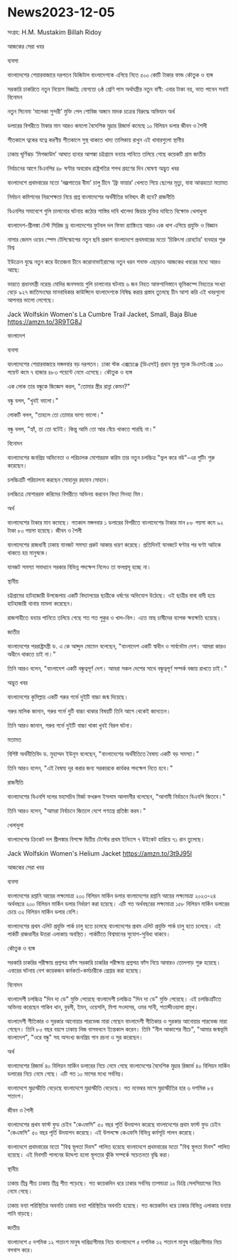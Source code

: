 # News2023-12-05

সংগ্রহ: H.M. Mustakim Billah Ridoy

আজকের সেরা খবর

ব্যবসা

বাংলাদেশের শেয়ারবাজারে দরপতন
ডিজিটাল বাংলাদেশকে এগিয়ে নিতে ৫০০ কোটি টাকার ফান্ড
কৌতুক ও ব্যঙ্গ

সরকারি চাকরিতে নতুন নিয়োগ বিজ্ঞপ্তি: যোগ্যতা ৬ষ্ঠ শ্রেণি পাস
অর্থমন্ত্রীর নতুন বাণী: এবার টাকা নয়, ভাত পাবেন সবাই
বিনোদন

নতুন সিনেমা ‘মালেকা সুন্দরী’ মুক্তি পেল
শোবিজ অঙ্গনে মাদক চক্রের বিরুদ্ধে অভিযান
অর্থ

ডলারের বিপরীতে টাকার মান আরও কমলো
বৈদেশিক মুদ্রার রিজার্ভ কমেছে ১০ বিলিয়ন ডলার
জীবন ও শৈলী

শীতকালে ত্বকের যত্নে করণীয়
শীতকালে সুস্থ থাকতে খাদ্য তালিকায় রাখুন এই খাবারগুলো
স্থানীয়

ঢাকায় ঘূর্ণিঝড় ‘মিগজাউম’ আঘাত হানার আশঙ্কা
চট্টগ্রামে বন্যার পানিতে তলিয়ে গেছে কয়েকটি গ্রাম
জাতীয়

নির্বাচনের আগে বিএনপির ৪৮ ঘণ্টার অবরোধ
রাষ্ট্রপতির শপথ গ্রহণের দিন ঘোষণা
অদ্ভুত খবর

বাংলাদেশে প্রথমবারের মতো ‘বজ্রপাতের বীমা’ চালু
চীনে ‘ফ্রি ফায়ার’ খেলতে গিয়ে ছেলের মৃত্যু, বাবা আত্মহত্যা
মতামত

নির্বাচন কমিশনের নিরপেক্ষতা নিয়ে প্রশ্ন
বাংলাদেশের অর্থনীতির ভবিষ্যৎ কী হবে?
রাজনীতি

বিএনপির সমাবেশে গুলি চালানোর ঘটনায় কঠোর শাস্তির দাবি
খালেদা জিয়ার মুক্তির দাবিতে বিক্ষোভ
খেলাধুলা

বাংলাদেশ-শ্রীলঙ্কা টেস্ট সিরিজ ড্র
বাংলাদেশের ফুটবল দল ফিফা র‌্যাঙ্কিংয়ে আরও এক ধাপ এগিয়ে
প্রযুক্তি ও বিজ্ঞান

নাসার জেমস ওয়েব স্পেস টেলিস্কোপের নতুন ছবি প্রকাশ
বাংলাদেশে প্রথমবারের মতো ‘চিকিৎসা রোবটের’ ব্যবহার শুরু
বিশ্ব

ইউক্রেন যুদ্ধে নতুন করে উত্তেজনা
চীনে করোনাভাইরাসের নতুন ধরন শনাক্ত
এছাড়াও আজকের খবরের মধ্যে আরও আছে:

ভারতে প্রধানমন্ত্রী নরেন্দ্র মোদির জনসভায় গুলি চালানোর ঘটনায় ৬ জন নিহত
আফগানিস্তানে ভূমিকম্পে নিহতের সংখ্যা বেড়ে ৯২৭
জাতিসংঘের মানবাধিকার কাউন্সিলে বাংলাদেশকে নিষিদ্ধ করার প্রস্তাব তুলেছে চীন
আশা করি এই খবরগুলো আপনার ভালো লেগেছে।

Jack Wolfskin Women's La Cumbre Trail Jacket, Small, Baja Blue
https://amzn.to/3R9TG8J


বাংলাদেশ

ব্যবসা

বাংলাদেশের শেয়ারবাজারে মঙ্গলবার বড় দরপতন। ঢাকা স্টক এক্সচেঞ্জে (ডিএসই) প্রধান মূল্য সূচক ডিএসইএক্স ১০০ পয়েন্ট কমে ৭ হাজার ৪৮৩ পয়েন্টে নেমে এসেছে।
কৌতুক ও ব্যঙ্গ

এক লোক তার বন্ধুকে জিজ্ঞেস করল, "তোমার স্ত্রীর রান্না কেমন?"

বন্ধু বলল, "খুবই ভালো।"

লোকটি বলল, "তাহলে তো তোমার ভাগ্য ভালো।"

বন্ধু বলল, "হ্যাঁ, তা তো বটেই। কিন্তু আমি তো আর বেঁচে থাকতে পারছি না।"

বিনোদন

বাংলাদেশের জনপ্রিয় অভিনেতা ও পরিচালক মোশাররফ করিম তার নতুন চলচ্চিত্র "ভুল করে বউ"-এর শুটিং শুরু করেছেন।

চলচ্চিত্রটি পরিচালনা করছেন সোহানুর রহমান সোহান।

চলচ্চিত্রে মোশাররফ করিমের বিপরীতে অভিনয় করবেন বিদ্যা সিনহা মিম।

অর্থ

বাংলাদেশের টাকার মান কমেছে। গতকাল মঙ্গলবার ১ ডলারের বিপরীতে বাংলাদেশের টাকার মান ৮৮ পয়সা কমে ৯২ টাকা ৮০ পয়সা হয়েছে।
জীবন ও শৈলী

বাংলাদেশের রাজধানী ঢাকায় যানজট সমস্যা প্রকট আকার ধারণ করেছে। প্রতিদিনই যানজটে ঘণ্টার পর ঘণ্টা আটকে থাকতে হয় মানুষকে।

যানজট সমস্যা সমাধানে সরকার বিভিন্ন পদক্ষেপ নিলেও তা ফলপ্রসূ হচ্ছে না।

স্থানীয়

চট্টগ্রামের হাটহাজারী উপজেলায় একটি বিদ্যালয়ের ছাত্রীকে ধর্ষণের অভিযোগ উঠেছে। ওই ছাত্রীর বাবা বাদী হয়ে হাটহাজারী থানায় মামলা করেছেন।

রাজশাহীতে বন্যার পানিতে তলিয়ে গেছে শত শত পুকুর ও খাল-বিল। এতে মাছ চাষীদের ব্যাপক ক্ষয়ক্ষতি হয়েছে।

জাতীয়

বাংলাদেশের পররাষ্ট্রমন্ত্রী ড. এ কে আব্দুল মোমেন বলেছেন, "বাংলাদেশ একটি স্বাধীন ও সার্বভৌম দেশ। আমরা কারও অধীনে থাকতে চাই না।"

তিনি আরও বলেন, "বাংলাদেশ একটি বন্ধুত্বপূর্ণ দেশ। আমরা সকল দেশের সাথে বন্ধুত্বপূর্ণ সম্পর্ক বজায় রাখতে চাই।"

অদ্ভুত খবর

বাংলাদেশের কুমিল্লায় একটি গরুর গর্ভে দুইটি বাচ্চা জন্ম দিয়েছে।

গরুর মালিক জানান, গরুর গর্ভে দুটি বাচ্চা থাকার বিষয়টি তিনি আগে থেকেই জানতেন।

তিনি আরও জানান, গরুর গর্ভে দুইটি বাচ্চা থাকা খুবই বিরল ঘটনা।

মতামত

বিশিষ্ট অর্থনীতিবিদ ড. মুহাম্মদ ইউনূস বলেছেন, "বাংলাদেশের অর্থনীতিতে বৈষম্য একটি বড় সমস্যা।"

তিনি আরও বলেন, "এই বৈষম্য দূর করার জন্য সরকারকে কার্যকর পদক্ষেপ নিতে হবে।"

রাজনীতি

বাংলাদেশের বিএনপি দলের মহাসচিব মির্জা ফখরুল ইসলাম আলমগীর বলেছেন, "আগামী নির্বাচনে বিএনপি জিতবে।"

তিনি আরও বলেন, "আমরা নির্বাচনে জিতলে দেশে গণতন্ত্র প্রতিষ্ঠা করব।"

খেলাধুলা

বাংলাদেশের ক্রিকেট দল শ্রীলঙ্কার বিপক্ষে দ্বিতীয় টেস্টের প্রথম ইনিংসে ৭ উইকেট হারিয়ে ৭১ রান তুলেছে।

Jack Wolfskin Women's Helium Jacket
https://amzn.to/3t9J95l

আজকের সেরা খবর

ব্যবসা

বাংলাদেশের রপ্তানি আয়ের লক্ষ্যমাত্রা ২০০ বিলিয়ন মার্কিন ডলার
বাংলাদেশের রপ্তানি আয়ের লক্ষ্যমাত্রা ২০২৩-২৪ অর্থবছরে ২০০ বিলিয়ন মার্কিন ডলার নির্ধারণ করা হয়েছে। এটি গত অর্থবছরের লক্ষ্যমাত্রা ১৫৮ বিলিয়ন মার্কিন ডলারের চেয়ে ৩২ বিলিয়ন মার্কিন ডলার বেশি।

বাংলাদেশের প্রথম এলিট প্রযুক্তি পার্ক চালু হতে চলেছে
বাংলাদেশের প্রথম এলিট প্রযুক্তি পার্ক চালু হতে চলেছে। এই পার্কটি রাজধানীর উত্তরা এলাকায় অবস্থিত। পার্কটিতে বিশ্বমানের সুযোগ-সুবিধা থাকবে।

কৌতুক ও ব্যঙ্গ

সরকারি চাকরির পরীক্ষায় প্রশ্নপত্র ফাঁস
সরকারি চাকরির পরীক্ষায় প্রশ্নপত্র ফাঁস নিয়ে আবারও তোলপাড় শুরু হয়েছে। এবারের ঘটনায় বেশ কয়েকজন কর্মকর্তা-কর্মচারীকে গ্রেপ্তার করা হয়েছে।

বিনোদন

বাংলাদেশী চলচ্চিত্র "দিন দ্য ডে" মুক্তি পেয়েছে
বাংলাদেশী চলচ্চিত্র "দিন দ্য ডে" মুক্তি পেয়েছে। এই চলচ্চিত্রটিতে অভিনয় করেছেন শাকিব খান, বুবলী, ইমন, ওয়েসলি, মিশা সওদাগর, ওমর সানী, শতাব্দীওয়ালা প্রমুখ।

বাংলাদেশী গীতিকার ও সুরকার আনোয়ার পারভেজ মারা গেছেন
বাংলাদেশী গীতিকার ও সুরকার আনোয়ার পারভেজ মারা গেছেন। তিনি ৮০ বছর বয়সে ঢাকায় নিজ বাসভবনে ইন্তেকাল করেন। তিনি "নীল আকাশের নীচে", "আমার জন্মভূমি বাংলাদেশ", "ওরে বন্ধু" সহ অসংখ্য জনপ্রিয় গান রচনা ও সুর করেছেন।

অর্থ

বাংলাদেশের রিজার্ভ ৪০ বিলিয়ন মার্কিন ডলারের নিচে নেমে গেছে
বাংলাদেশের বৈদেশিক মুদ্রার রিজার্ভ ৪০ বিলিয়ন মার্কিন ডলারের নিচে নেমে গেছে। এটি গত ১০ মাসের মধ্যে সর্বনিম্ন।

বাংলাদেশে মুদ্রাস্ফীতি বেড়েছে
বাংলাদেশে মুদ্রাস্ফীতি বেড়েছে। গত নভেম্বর মাসে মুদ্রাস্ফীতির হার ৬ দশমিক ৮৪ শতাংশ।

জীবন ও শৈলী

বাংলাদেশের প্রথম ফাস্ট ফুড চেইন "কেএফসি" ৫০ বছর পূর্তি উদযাপন করেছে
বাংলাদেশের প্রথম ফাস্ট ফুড চেইন "কেএফসি" ৫০ বছর পূর্তি উদযাপন করেছে। এই উপলক্ষে কেএফসি বিভিন্ন কর্মসূচি পালন করেছে।

বাংলাদেশে প্রথমবারের মতো "বিশ্ব স্থূলতা দিবস" পালিত হয়েছে
বাংলাদেশে প্রথমবারের মতো "বিশ্ব স্থূলতা দিবস" পালিত হয়েছে। এই দিবসটি পালনের উদ্দেশ্য হলো স্থূলতার ঝুঁকি সম্পর্কে সচেতনতা বৃদ্ধি করা।

স্থানীয়

ঢাকায় তীব্র শীত
ঢাকায় তীব্র শীত পড়েছে। গত কয়েকদিন ধরে ঢাকার সর্বনিম্ন তাপমাত্রা ১০ ডিগ্রি সেলসিয়াসের নিচে নেমে গেছে।

ঢাকায় বন্যা পরিস্থিতির অবনতি
ঢাকায় বন্যা পরিস্থিতির অবনতি হয়েছে। গত কয়েকদিন ধরে ঢাকার বিভিন্ন এলাকায় বন্যার পানি বাড়ছে।

জাতীয়

বাংলাদেশে ৫ দশমিক ১২ শতাংশ মানুষ দারিদ্র্যসীমার নিচে
বাংলাদেশে ৫ দশমিক ১২ শতাংশ মানুষ দারিদ্র্যসীমার নিচে বসবাস করে।

